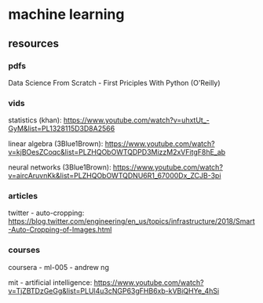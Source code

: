 # machine learning

## resources

### pdfs

Data Science From Scratch - First Priciples With Python (O'Reilly)

### vids

statistics (khan): 
https://www.youtube.com/watch?v=uhxtUt_-GyM&list=PL1328115D3D8A2566

linear algebra (3Blue1Brown):
https://www.youtube.com/watch?v=kjBOesZCoqc&list=PLZHQObOWTQDPD3MizzM2xVFitgF8hE_ab 

neural networks (3Blue1Brown): 
https://www.youtube.com/watch?v=aircAruvnKk&list=PLZHQObOWTQDNU6R1_67000Dx_ZCJB-3pi

### articles

twitter - auto-cropping: 
https://blog.twitter.com/engineering/en_us/topics/infrastructure/2018/Smart-Auto-Cropping-of-Images.html

### courses

coursera - ml-005 - andrew ng

mit - artificial intelligence: 
https://www.youtube.com/watch?v=TjZBTDzGeGg&list=PLUl4u3cNGP63gFHB6xb-kVBiQHYe_4hSi
